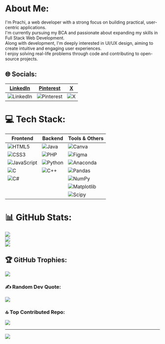 # About Me:
I'm Prachi, a web developer with a strong focus on building practical, user-centric applications.  
I'm currently pursuing my BCA and passionate about expanding my skills in Full Stack Web Development.  
Along with development, I'm deeply interested in UI/UX design, aiming to create intuitive and engaging user experiences.  
I enjoy solving real-life problems through code and contributing to open-source projects.

## 🌐 Socials:
| [LinkedIn](https://www.linkedin.com/in/prachi-kumari-6b100125a/) | [Pinterest](https://pinterest.com/starshadow2808) | [X](https://x.com/PrachiKumari04) |
|------------------------------------------------------------------|----------------------------------------------------|----------------------------------|
| ![LinkedIn](https://img.shields.io/badge/LinkedIn-%230077B5.svg?logo=linkedin&logoColor=white) | ![Pinterest](https://img.shields.io/badge/Pinterest-%23E60023.svg?logo=Pinterest&logoColor=white) | ![X](https://img.shields.io/badge/X-black.svg?logo=X&logoColor=white) |

# 💻 Tech Stack:
| Frontend            | Backend          | Tools & Others     |
|---------------------|------------------|--------------------|
| ![HTML5](https://img.shields.io/badge/html5-%23E34F26.svg?style=flat-square&logo=html5&logoColor=white)  | ![Java](https://img.shields.io/badge/java-%23ED8B00.svg?style=flat-square&logo=openjdk&logoColor=white) | ![Canva](https://img.shields.io/badge/Canva-%2300C4CC.svg?style=flat-square&logo=Canva&logoColor=white) |
| ![CSS3](https://img.shields.io/badge/css3-%231572B6.svg?style=flat-square&logo=css3&logoColor=white)   | ![PHP](https://img.shields.io/badge/php-%23777BB4.svg?style=flat-square&logo=php&logoColor=white) | ![Figma](https://img.shields.io/badge/figma-%23F24E1E.svg?style=flat-square&logo=figma&logoColor=white) |
| ![JavaScript](https://img.shields.io/badge/javascript-%23323330.svg?style=flat-square&logo=javascript&logoColor=%23F7DF1E)  | ![Python](https://img.shields.io/badge/python-3670A0?style=flat-square&logo=python&logoColor=ffdd54) | ![Anaconda](https://img.shields.io/badge/Anaconda-%2344A833.svg?style=flat-square&logo=anaconda&logoColor=white) |
| ![C](https://img.shields.io/badge/c-%2300599C.svg?style=flat-square&logo=c&logoColor=white) | ![C++](https://img.shields.io/badge/c++-%2300599C.svg?style=flat-square&logo=c%2B%2B&logoColor=white) | ![Pandas](https://img.shields.io/badge/pandas-%23150458.svg?style=flat-square&logo=pandas&logoColor=white) |
| ![C#](https://img.shields.io/badge/c%23-%23239120.svg?style=flat-square&logo=csharp&logoColor=white) |   | ![NumPy](https://img.shields.io/badge/numpy-%23013243.svg?style=flat-square&logo=numpy&logoColor=white) |
|   |   | ![Matplotlib](https://img.shields.io/badge/Matplotlib-%23ffffff.svg?style=flat-square&logo=Matplotlib&logoColor=black) |
|   |   | ![Scipy](https://img.shields.io/badge/SciPy-%230C55A5.svg?style=flat-square&logo=scipy&logoColor=%white) |

# 📊 GitHub Stats:
![](https://github-readme-stats.vercel.app/api?username=PrachiKumari04&theme=dark&hide_border=false&include_all_commits=true&count_private=false)<br/>
![](https://github-readme-streak-stats.herokuapp.com/?user=PrachiKumari04&theme=dark&hide_border=false)<br/>
![](https://github-readme-stats.vercel.app/api/top-langs/?username=PrachiKumari04&theme=dark&hide_border=false&include_all_commits=true&count_private=false&layout=compact)

## 🏆 GitHub Trophies:
![](https://github-profile-trophy.vercel.app/?username=PrachiKumari04&theme=shadow_red&no-frame=true&no-bg=false&margin-w=4)

### ✍️ Random Dev Quote:
![](https://quotes-github-readme.vercel.app/api?type=horizontal&theme=radical)

### 🔝 Top Contributed Repo:
![](https://github-contributor-stats.vercel.app/api?username=PrachiKumari04&limit=5&theme=radical&combine_all_yearly_contributions=true)

---
[![](https://visitcount.itsvg.in/api?id=PrachiKumari04&icon=6&color=4)](https://visitcount.itsvg.in)
